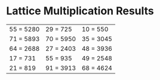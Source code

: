 # Lattice Multiplication Results

|   |   |   |
|---|---|---|
| 55 = 5280 | 29 = 725 | 10 = 550 |
| 71 = 5893 | 70 = 5950 | 35 = 3045 |
| 64 = 2688 | 27 = 2403 | 48 = 3936 |
| 17 = 731 | 55 = 935 | 49 = 2548 |
| 21 = 819 | 91 = 3913 | 68 = 4624 |
